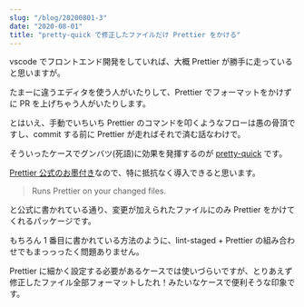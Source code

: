 ```yaml
---
slug: "/blog/20200801-3"
date: "2020-08-01"
title: "pretty-quick で修正したファイルだけ Prettier をかける"
---
```


vscode でフロントエンド開発をしていれば、大概 Prettier が勝手に走っていると思いますが。

たまーに違うエディタを使う人がいたりして、Prettier でフォーマットをかけずに PR を上げちゃう人がいたりします。

とはいえ、手動でいちいち Prettier のコマンドを叩くようなフローは愚の骨頂ですし、commit する前に Prettier が走ればそれで済む話なわけで。

そういったケースでグンバツ(死語)に効果を発揮するのが [pretty-quick](https://github.com/azz/pretty-quick) です。

[Prettier 公式のお墨付き](https://prettier.io/docs/en/precommit.html#option-2-pretty-quickhttpsgithubcomazzpretty-quick)なので、特に抵抗なく導入できると思います。

> Runs Prettier on your changed files.

と公式に書かれている通り、変更が加えられたファイルにのみ Prettier をかけてくれるパッケージです。

もちろん 1 番目に書かれている方法のように、lint-staged + Prettier の組み合わせでもまっっったく問題ありません。

Prettier に細かく設定する必要があるケースでは使いづらいですが、とりあえず修正したファイル全部フォーマットしたれ！みたいなケースで便利そうな印象です。
